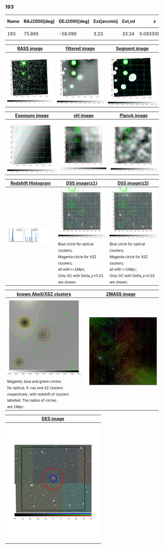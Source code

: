 <div STYLE="page-break-after: always;"></div>

### 193

|Name|RAJ2000[deg]|DEJ2000[deg] |Ext[arcmin]| Ext,ml | z | z_src| C|GC(XSZ,Delta_z<0.01)| GC(OPT,Delta_z<0.01)|GC| R_sig[arcmin] | R500[arcmin] | R500[Mpc]| CRsig[c/s] | CR500[c/s] |L500[1E44 erg/s]|F500[1E-12 erg/s/cm^2]| M500[1E14 Msun]|Tx[keV]|Cnt_sig|Beta|Rc[arcmin]|Comment|Alias|
|---|---|---|---|---|---|------|---|--------|---------|----------|---|---|---|---|---|---|---|---|---|---|---|---|---|---|
|193| 75.895| -58.099| 3.23| 33.34| 0.0933(0.007)| z1, z_opt| S| -| W| N, W| 13.188| 6.687| 0.696| 0.075(0.027)| 0.070(0.025)| 0.281(0.074)| 1.284(0.338)| 1.05(0.14)| 2.27(0.19)| 94.5| 0.848(-0.156+0.109)| 3.865(-0.995+0.779)| -| t144|

|[RASS image](../image/193/193_img.pdf)|[filtered image](../image/193/193_fil.pdf)|[Segment image](../image/193/193_seg.pdf)|
|-------------------|--------------------|-------------------|
| <img src="../image/193/193_img.png" width="300">  | <img src="../image/193/193_fil.png" width="300">   | <img src="../image/193/193_seg.png" width="300">  |

|[Exposure image](../image/193/193_mex.pdf)| [nH image](../image/193/193_nh.pdf)| [Planck image](../image/193/193_p.pdf)|
|-------------------|--------------------|-------------------|
|<img src="../image/193/193_mex.png" width="300">   | <img src="../image/193/193_nh.png" width="300">    | <img src="../image/193/193_p.png" width="300"> |

|[Redshift Histogram](../image/193/193_zg.pdf) | [DSS image(z1)](../image/193/193_dss_z1.pdf)      |  [DSS image(z2)](../image/193/193_dss_z2.pdf)    |
|-------------------|--------------------|-------------------|
|<img src="../image/193/193_zg.png" width="300"> |<img src="../image/193/193_dss_z1.png" width="300"> <sub><br>Blue circle for optical clusters; <br>Magenta circle for XSZ clusters; <br>all with r=1Mpc; <br>Only GC with Delta_z<0.01 are shown. </sub>| <img src="../image/193/193_dss_z2.png" width="300"><sub><br>Blue circle for optical clusters; <br>Magenta circle for XSZ clusters; <br>all with r=1Mpc; <br>Only GC with Delta_z<0.01 are shown. </sub> |

|[known Abell/XSZ clusters](../image/193/193_gc.pdf) | [2MASS image](../image/193/193_2mass.pdf)      |
|-------------------|-------------------|
|<img src=../image/193/193_gc.png width="300"> <br><sub>Magenta, blue and green circles <br>for optical, X-ray and SZ clusters <br>respectively, with redshift of clusters <br>labelled. The radius of circles <br>are 1Mpc.</sub>|<img src="../image/193/193_2mass.png" width="300">  |

|[DES image](../image/193/193_des.pdf)   |
|-------------------|
| <img src="../image/193/193_des.pdf" width="300">  |
